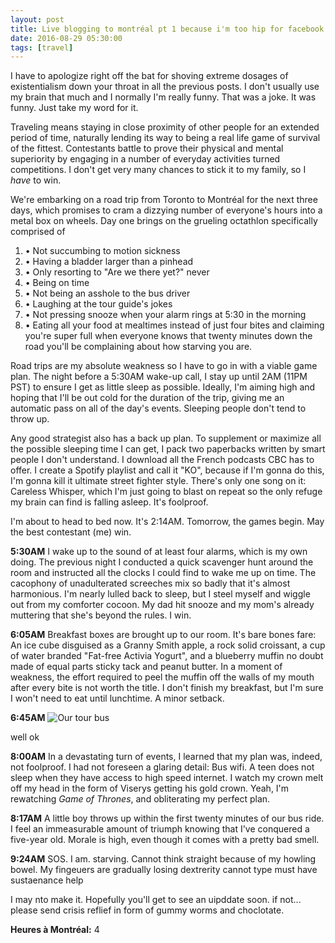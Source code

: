 ```yaml
---
layout: post
title: Live blogging to montréal pt 1 because i'm too hip for facebook
date: 2016-08-29 05:30:00
tags: [travel]
---
```

I have to apologize right off the bat for shoving extreme dosages of existentialism down your throat in all the previous posts. I don't usually use my brain that much and I normally I'm really funny. That was a joke. It was funny. Just take my word for it.

Traveling means staying in close proximity of other people for an extended period of time, naturally lending its way to being a real life game of survival of the fittest. Contestants battle to prove their physical and mental superiority by engaging in a number of everyday activities turned competitions. I don't get very many chances to stick it to my family, so I *have* to win.

We're embarking on a road trip from Toronto to Montréal for the next three days, which promises to cram a dizzying number of everyone's hours into a metal box on wheels. Day one brings on the grueling octathlon specifically comprised of

1. • Not succumbing to motion sickness
2. • Having a bladder larger than a pinhead
3. • Only resorting to "Are we there yet?" never
4. • Being on time
5. • Not being an asshole to the bus driver
6. • Laughing at the tour guide's jokes
7. • Not pressing snooze when your alarm rings at 5:30 in the morning
8. • Eating all your food at mealtimes instead of just four bites and claiming you're super full when everyone knows that twenty minutes down the road you'll be complaining about how starving you are.


Road trips are my absolute weakness so I have to go in with a viable game plan. The night before a 5:30AM wake-up call, I stay up until 2AM (11PM PST) to ensure I get as little sleep as possible. Ideally, I'm aiming high and hoping that I'll be out cold for the duration of the trip, giving me an automatic pass on all of the day's events. Sleeping people don't tend to throw up.

Any good strategist also has a back up plan. To supplement or maximize all the possible sleeping time I can get, I pack two paperbacks written by smart people I don't understand. I download all the French podcasts CBC has to offer. I create a Spotify playlist and call it "KO", because if I'm gonna do this, I'm gonna kill it ultimate street fighter style. There's only one song on it: Careless Whisper, which I'm just going to blast on repeat so the only refuge my brain can find is falling asleep. It's foolproof.

I'm about to head to bed now. It's 2:14AM. Tomorrow, the games begin. May the best contestant (me) win.

**5:30AM** I wake up to the sound of at least four alarms, which is my own doing. The previous night I conducted a quick scavenger hunt around the room and instructed all the clocks I could find to wake me up on time. The cacophony of unadulterated screeches mix so badly that it's almost harmonious. I'm nearly lulled back to sleep, but I steel myself and wiggle out from my comforter cocoon. My dad hit snooze and my mom's already muttering that she's beyond the rules. I win.

**6:05AM** Breakfast boxes are brought up to our room. It's bare bones fare: An ice cube disguised as a Granny Smith apple, a rock solid croissant, a cup of water branded "Fat-free Activia Yogurt", and a blueberry muffin no doubt made of equal parts sticky tack and peanut butter. In a moment of weakness, the effort required to peel the muffin off the walls of my mouth after every bite is not worth the title. I don't finish my breakfast, but I'm sure I won't need to eat until lunchtime. A minor setback.

**6:45AM**
![Our tour bus](files/images/badderbus.png)

well ok

**8:00AM** In a devastating turn of events, I learned that my plan was, indeed, not foolproof. I had not foreseen a glaring detail: Bus wifi. A teen does not sleep when they have access to high speed internet. I watch my crown melt off my head in the form of Viserys getting his gold crown. Yeah, I'm rewatching *Game of Thrones*, and obliterating my perfect plan.

**8:17AM** A little boy throws up within the first twenty minutes of our bus ride. I feel an immeasurable amount of triumph knowing that I've conquered a five-year old. Morale is high, even though it comes with a pretty bad smell.

**9:24AM** SOS. I am. starving. Cannot think straight because of my howling bowel. My fingeuers are gradually losing dextrerity cannot type must have sustaenance help

I may nto make it. Hopefully you'll get to see an uipddate soon. if not... please send crisis reflief in form of gummy worms and choclotate.

**Heures à Montréal:** 4
